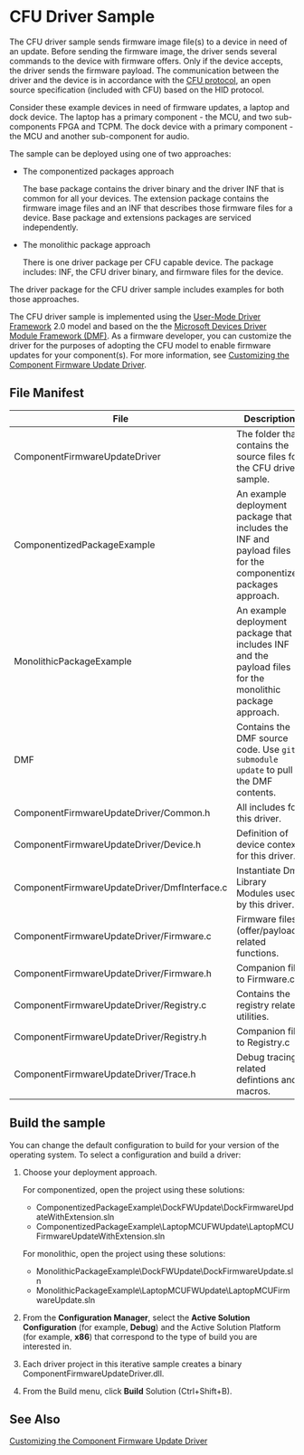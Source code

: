 # CFU Driver Sample

The CFU driver sample sends firmware image file(s) to a device in need of an update. Before sending the firmware image, the driver sends several commands to the device with firmware offers. Only if the device accepts, the driver sends the firmware payload. The communication between the driver and the device is in accordance with the [CFU protocol](https://github.com/Microsoft/CFU/tree/master/Documentation/CFU-Protocol), an open source specification (included with CFU) based on the HID protocol.

Consider these example devices in need of firmware updates, a laptop and dock device. The laptop has a primary component - the MCU, and two sub-components FPGA and TCPM.
The dock device with a primary component - the MCU and another sub-component for audio.

The sample can be deployed using one of two approaches:

- The componentized packages approach

    The base package contains the driver binary and the driver INF that is common for all your devices. The extension package contains the firmware image files and an INF that describes those firmware files for a device. Base package and extensions packages are serviced independently.

- The monolithic package approach

    There is one driver package per CFU capable device. The package includes: INF, the CFU driver binary, and firmware files for the device.

The driver package for the CFU driver sample includes examples for both those approaches.

The CFU driver sample is implemented using the [User-Mode Driver Framework](https://docs.microsoft.com/en-us/windows-hardware/drivers/wdf/overview-of-the-umdf) 2.0 model and based on the the [Microsoft Devices Driver Module Framework (DMF)](https://blogs.windows.com/buildingapps/2018/08/15/introducing-driver-module-framework/).
As a firmware developer, you can customize the driver for the purposes of adopting the CFU model to enable firmware updates for your component(s). For more information, see [Customizing the Component Firmware Update Driver](https://github.com/Microsoft/CFU/blob/master/Documentation/CFU-Driver/cfu-driver.md).

## File Manifest

|File|Description|
|---|---|
|ComponentFirmwareUpdateDriver|The folder that contains the source files for the CFU driver sample.|
|ComponentizedPackageExample|An example deployment package that includes the INF and payload files for the componentized packages approach.|
|MonolithicPackageExample|An example deployment package that includes INF and the payload files for the monolithic package approach.|
|DMF|Contains the DMF source code. Use ```git submodule update``` to pull the DMF contents.
|ComponentFirmwareUpdateDriver/Common.h|All includes for this driver.|
|ComponentFirmwareUpdateDriver/Device.h|Definition of device context for this driver.|
|ComponentFirmwareUpdateDriver/DmfInterface.c| Instantiate Dmf Library Modules used by this driver.|
|ComponentFirmwareUpdateDriver/Firmware.c| Firmware files (offer/payload) related functions.|
|ComponentFirmwareUpdateDriver/Firmware.h |Companion file to Firmware.c|
|ComponentFirmwareUpdateDriver/Registry.c |Contains the registry related utilities.|
|ComponentFirmwareUpdateDriver/Registry.h |Companion file to Registry.c|
|ComponentFirmwareUpdateDriver/Trace.h| Debug tracing related defintions and macros.|

## Build the sample
You can change the default configuration to build for your version of the operating system. To select a configuration and build a driver:

1. Choose your deployment approach.
  
   For componentized, open the project using these solutions:

    - ComponentizedPackageExample\DockFWUpdate\DockFirmwareUpdateWithExtension.sln
    - ComponentizedPackageExample\LaptopMCUFWUpdate\LaptopMCUFirmwareUpdateWithExtension.sln

   For monolithic, open the project using these solutions:
    - MonolithicPackageExample\DockFWUpdate\DockFirmwareUpdate.sln
    - MonolithicPackageExample\LaptopMCUFWUpdate\LaptopMCUFirmwareUpdate.sln

3. From the **Configuration Manager**, select the **Active Solution Configuration** (for example, **Debug**) and the Active Solution Platform (for example, **x86**) that correspond to the type of build you are interested in.
4. Each driver project in this iterative sample creates a binary ComponentFirmwareUpdateDriver.dll. 
5. From the Build menu, click **Build** Solution (Ctrl+Shift+B).

## See Also
[Customizing the Component Firmware Update Driver](https://github.com/Microsoft/CFU/blob/master/Documentation/CFU-Driver/cfu-driver.md)

